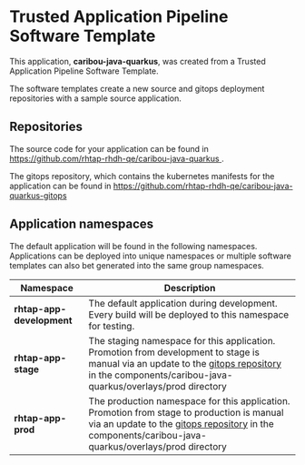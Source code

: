 # Trusted Application Pipeline Software Template

This application, **caribou-java-quarkus**, was created from a Trusted Application Pipeline Software Template.

The software templates create a new source and gitops deployment repositories with a sample source application. 

## Repositories

The source code for your application can be found in [https://github.com/rhtap-rhdh-qe/caribou-java-quarkus ](https://github.com/rhtap-rhdh-qe/caribou-java-quarkus ).
 
The gitops repository, which contains the kubernetes manifests for the application can be found in 
[https://github.com/rhtap-rhdh-qe/caribou-java-quarkus-gitops ](https://github.com/rhtap-rhdh-qe/caribou-java-quarkus-gitops ) 

## Application namespaces 

The default application will be found in the following namespaces. Applications can be deployed into unique namespaces or multiple software templates can also bet generated into the same group namespaces.  

|  Namespace   |  Description   |  
| -------- | -------- |   
| **rhtap-app-development** | The default application during development. Every build will be deployed to this namespace for testing. | 
| **rhtap-app-stage** | The staging namespace for this application. Promotion from development to stage is manual via an update to the [gitops repository](https://github.com/rhtap-rhdh-qe/caribou-java-quarkus-gitops ) in the components/caribou-java-quarkus/overlays/prod directory |  
| **rhtap-app-prod** | The production namespace for this application. Promotion from stage to production is manual via an update to the [gitops repository](https://github.com/rhtap-rhdh-qe/caribou-java-quarkus-gitops ) in the components/caribou-java-quarkus/overlays/prod directory | 
